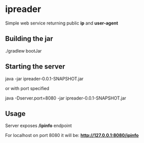 # ipreader
Simple web service returning public **ip** and **user-agent**

## Building the jar
 ./gradlew bootJar
 
## Starting the server
java -jar ipreader-0.0.1-SNAPSHOT.jar

or with port specified

java -Dserver.port=8080 -jar ipreader-0.0.1-SNAPSHOT.jar

## Usage
Server exposes **/ipinfo** endpoint

For localhost on port 8080 it will be: **http://127.0.0.1:8080/ipinfo**
